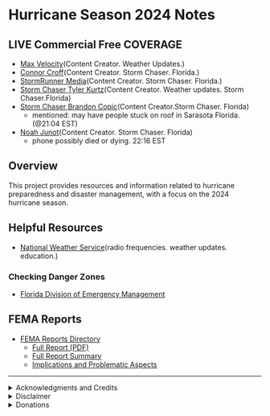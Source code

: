 # Hurricane Season 2024 Notes

## LIVE Commercial Free COVERAGE
  - [Max Velocity](https://www.youtube.com/@MaxVelocityWX)(Content Creator. Weather Updates.)
  - [Connor Croff](https://www.youtube.com/@ConnorCroff)(Content Creator. Storm Chaser. Florida.)
  - [StormRunner Media](https://www.youtube.com/@stormrunnermedia)(Content Creator. Storm Chaser. Florida.)
  - [Storm Chaser Tyler Kurtz](https:https://www.youtube.com/@StormChaserTylerKurtz//www.youtube.com/@StormChaserTylerKurtz)(Content Creator. Weather updates. Storm Chaser.Florida)
  - [Storm Chaser Brandon Copic](https://www.youtube.com/@BrandonCopicWx)(Content Creator.Storm Chaser. Florida)
      - mentioned: may have people stuck on roof in Sarasota Florida.(@21:04 EST)
  - [Noah Junot](https://www.facebook.com/StormChaserNoahJunot)(Content Creator. Storm Chaser. Florida)
    - phone possibly died or dying. 22:16 EST

## Overview
This project provides resources and information related to hurricane preparedness and disaster management, with a focus on the 2024 hurricane season.

## Helpful Resources
- [National Weather Service](https://www.weather.gov/iwx/noaaweatherradio)(radio frequencies. weather updates. education.)

### Checking Danger Zones 
- [Florida Division of Emergency Management](https://www.floridadisaster.org/)

## FEMA Reports
- [FEMA Reports Directory](./femaReports)
  - [Full Report (PDF)](./femaReports/Office_Of_Inspector_General_FEMA_Inadequacy_OIG-24-45-Aug24.pdf)
  - [Full Report Summary](./femaReports/OIG_Report_summary.md)
  - [Implications and Problematic Aspects](./femaReports/Problematic_Assessment.md)

---

<details>
<summary>Acknowledgments and Credits</summary>

### Inspiration
This project was inspired by and benefited from the following resources:

- **Real Estate Mindset** - A YouTube channel providing valuable insights into real estate investment strategies. 
  - Influential video: [FEMA, Hurricane Helene and Milton](https://youtu.be/bXRFHqiUtAs)
  - Channel: [Real Estate Mindset](https://www.youtube.com/@realestatemindset)
- **Melanie King** - American content creator and relationship coach. 
  - Influential video: 
    - Youtube: [Hurricane Milton](https://youtu.be/RjIPDO7eBz0)
    - Rumble: [Hurricane Milton](https://rumble.com/v5i3i8l-im-evacuating-from-historic-hurricane-milton-worse-than-helene.html)
  - Channel: [Melanie King](https://www.youtube.com/@itsmelanieking/videos)
- **Max Velocity - Severe Weather Center** - Max Velocity provides accurate, honest, and reliable weather information across the United States. 
  - Channel: [Max Velocity - Severe Weather Center](https://www.youtube.com/c/MaxVelocityWX)

### Tools and Technologies
The following tools were instrumental in the creation of this project:

- **Claude AI** - An advanced language model developed by Anthropic, used for content generation, research assistance, and data analysis.
  - Website: [Anthropic](https://www.anthropic.com)

</details>

<details>
<summary>Disclaimer</summary>

This README file is for informational and educational purposes only. For the most accurate and up-to-date information, please refer to the full [FEMA report](https://www.oversight.gov/report/DHS/FEMA%E2%80%99s-Inadequate-Oversight-Led-Delays-Closing-Out-Declared-Disasters) and official [DHS OIG communications](https://www.oig.dhs.gov/).

</details>

<details>
<summary>Donations</summary>

- Humanitarian Organizations
    - [American Cross](https://www.redcross.org/donate/dr/hurricanes-milton-helene.html/)
    
- For the People By the People
    - [Max Velocity & The Y'all Squad](https://donorbox.org/max-velocity-yall-squad)
- For the People By Veterans
    - North Carolina and Tennessee Recover and Relief
        - [Bitcoin Veterans](https://pay.zaprite.com/pl_Mibjv4lkEs)
- For my Github
    - juniorduc44@walletofsatoshi.com(Bitcoin and Bitcoin lightning enabled)
   

</details>